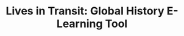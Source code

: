 ---
slug: https://livesintransit.org
title: 'Lives in Transit: Global History E-Learning Tool'
imgSrc: '/images/lives_in_transit.png'
tags: ['UZH HIST', 'Serious Game', 'Global History']
external: false
---